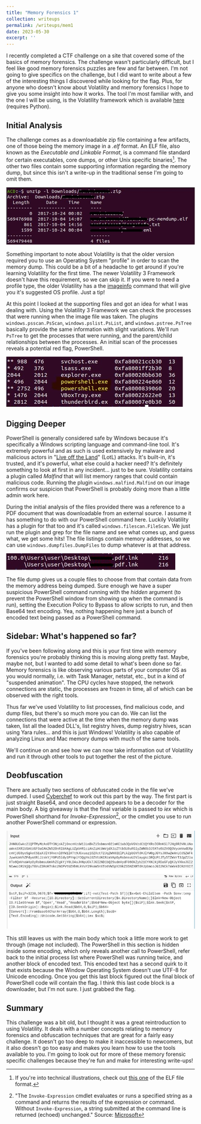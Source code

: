 ```yaml
---
title: "Memory Forensics 1"
collection: writeups
permalink: /writeups/mem1
date: 2023-05-30
excerpt: ''
---
```


I recently completed a CTF challenge on a site that covered some of the basics of memory forensics. The challenge wasn't particularly difficult, but I feel like good memory forensics puzzles are few and far between. I'm not going to give specifics on the challenge, but I did want to write about a few of the interesting things I discovered while looking for the flag. Plus, for anyone who doesn't know about Volatility and memory forensics I hope to give you some insight into how it works. The tool I'm most familiar with, and the one I will be using, is the Volatility framework which is available [here](https://github.com/volatilityfoundation/volatility3) (requires Python).

## Initial Analysis

The challenge comes as a downloadable zip file containing a few artifacts, one of those being the memory image in a *.elf* format. An ELF file, also known as the *Executable and Linkable Format*, is a command file standard for certain executables, core dumps, or other Unix specific binaries[^1]. The other two files contain some supporting information regarding the memory dump, but since this isn't a write-up in the traditional sense I'm going to omit them. 

![](/images/writeups/mem1/rem1.jpg)

Something important to note about Volatility is that the older version required you to use an Operating System "profile" in order to scan the memory dump. This could be a bit of a headache to get around if you're learning Volatility for the first time. The newer Volatility 3 Framework doesn't have this requirement, so we can skip it. If you were to need a profile type, the older Volatility has a the [imageinfo](https://github.com/volatilityfoundation/volatility/wiki/Command-Reference#imageinfo) command that will give you it's suggested OS profile. Just a tip!

At this point I looked at the supporting files and got an idea for what I was dealing with. Using the Volatility 3 Framework we can check the processes that were running when the image file was taken. The plugins `windows.psscan.PsScan`, `windows.pslist.PsList`, and `windows.pstree.PsTree` basically provide the same information with slight variations. We'll run `PsTree` to get the processes that were running, and the parent/child relationships between the processes. An initial scan of the processes reveals a potential red flag, PowerShell.

![](/images/writeups/mem1/rem2.jpg)

## Digging Deeper

PowerShell is generally considered safe by Windows because it's specifically a Windows scripting language and command-line tool. It's extremely powerful and as such is used extensively by malware and malicious actors in "[Live off the Land](https://www.crowdstrike.com/cybersecurity-101/living-off-the-land-attacks-lotl/)" (LotL) attacks. It's built-in, it's trusted, and it's powerful, what else could a hacker need? It's definitely something to look at first in any incident... just to be sure. Volatility contains a plugin called *Malfind* that will list memory ranges that could contain malicious code. Running the plugin `windows.malfind.Malfind` on our image confirms our suspicion that PowerShell is probably doing more than a little admin work here.

During the initial analysis of the files provided there was a reference to a PDF document that was downloadable from an external source. I assume it has something to do with our PowerShell command here. Luckily Volatility has a plugin for that too and it's called `windows.filescan.FileScan`. We just run the plugin and grep for the file name and see what comes up, and guess what, we get some hits! The file listings contain memory addresses, so we can use `windows.dumpfiles.DumpFiles` to dump whatever is at that address. 

![](/images/writeups/mem1/rem3.jpg)

The file dump gives us a couple files to choose from that contain data from the memory address being dumped. Sure enough we have a super suspicious PowerShell command running with the *hidden* argument (to prevent the PowerShell window from showing up when the command is run), setting the Execution Policy to Bypass to allow scripts to run, and then Base64 text encoding. Yea, nothing happening here just a bunch of encoded text being passed as a PowerShell command.

## Sidebar: What's happened so far?

If you've been following along and this is your first time with memory forensics you're probably thinking this is moving along pretty fast. Maybe, maybe not, but I wanted to add some detail to what's been done so far. Memory forensics is like observing various parts of your computer OS as you would normally, i.e. with Task Manager, netstat, etc., but in a kind of "suspended animation". The CPU cycles have stopped, the network connections are static, the processes are frozen in time, all of which can be observed with the right tools.

Thus far we've used Volatility to list processes, find malicious code, and dump files, but there's so much more you can do. We can list the connections that were active at the time when the memory dump was taken, list all the loaded DLL's, list registry hives, dump registry hives, scan using Yara rules... and this is just Windows! Volatility is also capable of analyzing Linux and Mac memory dumps with much of the same tools.

We'll continue on and see how we can now take information out of Volatility and run it through other tools to put together the rest of the picture.

## Deobfuscation

There are actually two sections of obfuscated code in the file we've dumped. I used [Cyberchef](https://cyberchef.org/) to work out this part by the way. The first part is just straight Base64, and once decoded appears to be a decoder for the main body. A big giveaway is that the final variable is passed to *iex* which is PowerShell shorthand for *Invoke-Expression*[^2], or the cmdlet you use to run another PowerShell command or expression.

![](/images/writeups/mem1/rem4.jpg)

This still leaves us with the main body which took a little more work to get through (image not included). The PowerShell in this section is hidden inside some encoding, which only reveals another call to PowerShell, refer back to the initial process list where PowerShell was running twice, and another block of encoded text. This encoded text has a second quirk to it that exists because the Window Operating System doesn't use UTF-8 for Unicode encoding. Once you get this last block figured out the final block of PowerShell code will contain the flag. I think this last code block is a downloader, but I'm not sure. I just grabbed the flag.

## Summary

This challenge was a bit old, but I thought it was a great reintroduction to using Volatility. It deals with a number concepts relating to memory forensics and obfuscation techniques that are great for a fairly easy challenge. It doesn't go too deep to make it inaccessible to newcomers, but it also doesn't go too easy and makes you learn how to use the tools available to you. I'm going to look out for more of these memory forensic specific challenges because they're fun and make for interesting write-ups! 


[^1]:  If you're into technical illustrations, check out [this one](https://upload.wikimedia.org/wikipedia/commons/e/e4/ELF_Executable_and_Linkable_Format_diagram_by_Ange_Albertini.png) of the ELF file format.
[^2]: "The `Invoke-Expression` cmdlet evaluates or runs a specified string as a command and returns the results of the expression or command. Without `Invoke-Expression`, a string submitted at the command line is returned (echoed) unchanged."      Source: [Microsoft](https://learn.microsoft.com/en-us/powershell/module/microsoft.powershell.utility/invoke-expression?view=powershell-7.3)
